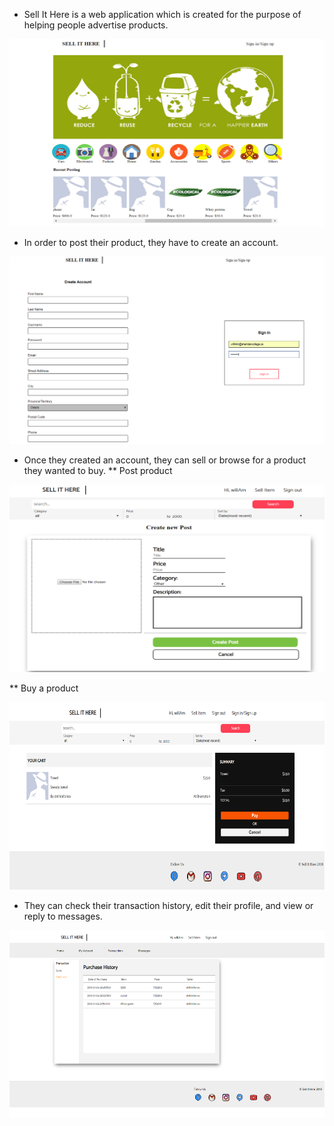 - Sell It Here is a web application which is created for the purpose of helping people advertise products.
<p align="center">
  <img src="ScreenShot/index.png" height="300px" width="600px">
</p>


- In order to post their product, they have to create an account.
<p align="center">
  <img src="ScreenShot/accounts.png" height="300px" width="600px">
</p>


- Once they created an account, they can sell or browse for a product they wanted to buy.
** Post product
<p align="center">
  <img src="ScreenShot/sell.png" height="300px" width="600px">
</p>

** Buy a product
<p align="center">
  <img src="ScreenShot/buy.png" height="300px" width="600px">
</p>


- They can check their transaction history, edit their profile, and view or reply to messages.
<p align="center">
  <img src="ScreenShot/transaction.png" height="300px" width="600px">
</p>

